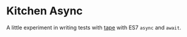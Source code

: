 # Kitchen Async

A little experiment in writing tests with [tape](https://github.com/substack/tape) with ES7 `async` and `await`.

